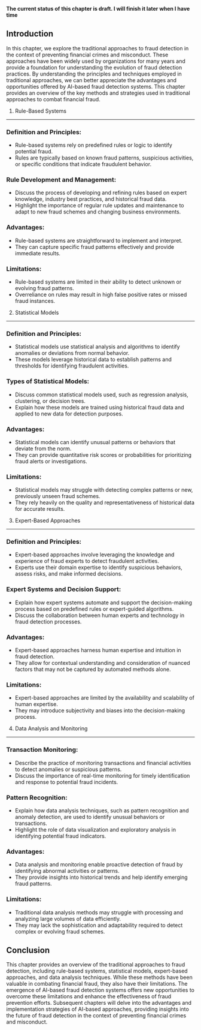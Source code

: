 **The current status of this chapter is draft. I will finish it later when I have time**

Introduction
------------

In this chapter, we explore the traditional approaches to fraud detection in the context of preventing financial crimes and misconduct. These approaches have been widely used by organizations for many years and provide a foundation for understanding the evolution of fraud detection practices. By understanding the principles and techniques employed in traditional approaches, we can better appreciate the advantages and opportunities offered by AI-based fraud detection systems. This chapter provides an overview of the key methods and strategies used in traditional approaches to combat financial fraud.

1. Rule-Based Systems
---------------------

### Definition and Principles:

* Rule-based systems rely on predefined rules or logic to identify potential fraud.
* Rules are typically based on known fraud patterns, suspicious activities, or specific conditions that indicate fraudulent behavior.

### Rule Development and Management:

* Discuss the process of developing and refining rules based on expert knowledge, industry best practices, and historical fraud data.
* Highlight the importance of regular rule updates and maintenance to adapt to new fraud schemes and changing business environments.

### Advantages:

* Rule-based systems are straightforward to implement and interpret.
* They can capture specific fraud patterns effectively and provide immediate results.

### Limitations:

* Rule-based systems are limited in their ability to detect unknown or evolving fraud patterns.
* Overreliance on rules may result in high false positive rates or missed fraud instances.

2. Statistical Models
---------------------

### Definition and Principles:

* Statistical models use statistical analysis and algorithms to identify anomalies or deviations from normal behavior.
* These models leverage historical data to establish patterns and thresholds for identifying fraudulent activities.

### Types of Statistical Models:

* Discuss common statistical models used, such as regression analysis, clustering, or decision trees.
* Explain how these models are trained using historical fraud data and applied to new data for detection purposes.

### Advantages:

* Statistical models can identify unusual patterns or behaviors that deviate from the norm.
* They can provide quantitative risk scores or probabilities for prioritizing fraud alerts or investigations.

### Limitations:

* Statistical models may struggle with detecting complex patterns or new, previously unseen fraud schemes.
* They rely heavily on the quality and representativeness of historical data for accurate results.

3. Expert-Based Approaches
--------------------------

### Definition and Principles:

* Expert-based approaches involve leveraging the knowledge and experience of fraud experts to detect fraudulent activities.
* Experts use their domain expertise to identify suspicious behaviors, assess risks, and make informed decisions.

### Expert Systems and Decision Support:

* Explain how expert systems automate and support the decision-making process based on predefined rules or expert-guided algorithms.
* Discuss the collaboration between human experts and technology in fraud detection processes.

### Advantages:

* Expert-based approaches harness human expertise and intuition in fraud detection.
* They allow for contextual understanding and consideration of nuanced factors that may not be captured by automated methods alone.

### Limitations:

* Expert-based approaches are limited by the availability and scalability of human expertise.
* They may introduce subjectivity and biases into the decision-making process.

4. Data Analysis and Monitoring
-------------------------------

### Transaction Monitoring:

* Describe the practice of monitoring transactions and financial activities to detect anomalies or suspicious patterns.
* Discuss the importance of real-time monitoring for timely identification and response to potential fraud incidents.

### Pattern Recognition:

* Explain how data analysis techniques, such as pattern recognition and anomaly detection, are used to identify unusual behaviors or transactions.
* Highlight the role of data visualization and exploratory analysis in identifying potential fraud indicators.

### Advantages:

* Data analysis and monitoring enable proactive detection of fraud by identifying abnormal activities or patterns.
* They provide insights into historical trends and help identify emerging fraud patterns.

### Limitations:

* Traditional data analysis methods may struggle with processing and analyzing large volumes of data efficiently.
* They may lack the sophistication and adaptability required to detect complex or evolving fraud schemes.

Conclusion
----------

This chapter provides an overview of the traditional approaches to fraud detection, including rule-based systems, statistical models, expert-based approaches, and data analysis techniques. While these methods have been valuable in combating financial fraud, they also have their limitations. The emergence of AI-based fraud detection systems offers new opportunities to overcome these limitations and enhance the effectiveness of fraud prevention efforts. Subsequent chapters will delve into the advantages and implementation strategies of AI-based approaches, providing insights into the future of fraud detection in the context of preventing financial crimes and misconduct.
